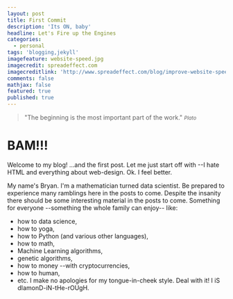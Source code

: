 ```yaml
---
layout: post
title: First Commit
description: 'Its ON, baby'
headline: Let's Fire up the Engines
categories:
  - personal
tags: 'blogging,jekyll'
imagefeature: website-speed.jpg
imagecredit: spreadeffect.com
imagecreditlink: 'http://www.spreadeffect.com/blog/improve-website-speed/'
comments: false
mathjax: false
featured: true
published: true
---
```


>&quot;The beginning is the most important part of the work.&quot;
><small><cite title="Plato">Plato</cite></small>

# BAM!!!

Welcome to my blog! ...and the first post. Let me just start off with --I hate HTML and everything about web-design. Ok. I feel better.

My name's Bryan. I'm a mathematician turned data scientist. Be prepared to experience many ramblings here in the posts to come. Despite the insanity there should be some interesting material in the posts to come. Something for everyone --something the whole family can enjoy-- like: 
* how to data science,
* how to yoga,
* how to Python (and various other languages), 
* how to math, 
* Machine Learning algorithms, 
* genetic algorithms,  
* how to money --with cryptocurrencies, 
* how to human, 
* etc.
I make no apologies for my tongue-in-cheek style. Deal with it! I iS dIamonD-iN-tHe-rOUgH.
